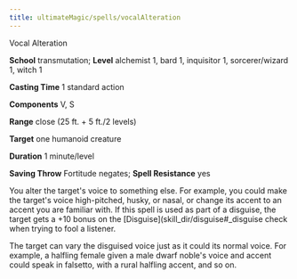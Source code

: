 ```yaml
---
title: ultimateMagic/spells/vocalAlteration
---
```

Vocal Alteration

**School** transmutation; **Level** alchemist 1, bard 1, inquisitor 1, sorcerer/wizard 1, witch 1

**Casting Time** 1 standard action

**Components** V, S

**Range** close (25 ft. + 5 ft./2 levels)

**Target** one humanoid creature

**Duration** 1 minute/level

**Saving Throw** Fortitude negates; **Spell Resistance** yes

You alter the target's voice to something else. For example, you could make the target's voice high-pitched, husky, or nasal, or change its accent to an accent you are familiar with. If this spell is used as part of a disguise, the target gets a +10 bonus on the [Disguise](skill_dir/disguise#_disguise check when trying to fool a listener.

The target can vary the disguised voice just as it could its normal voice. For example, a halfling female given a male dwarf noble's voice and accent could speak in falsetto, with a rural halfling accent, and so on.

